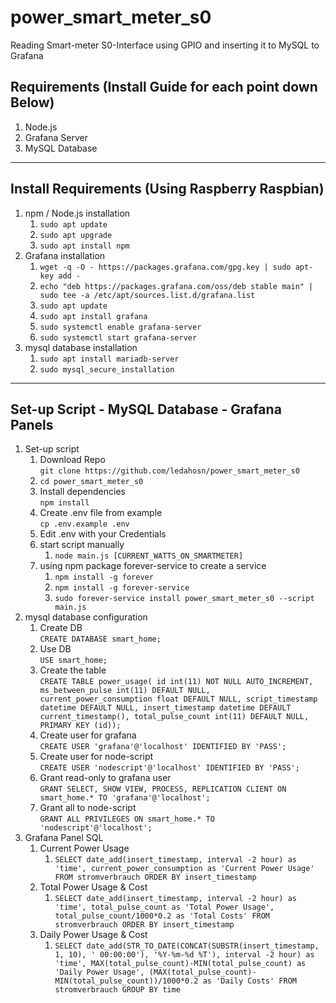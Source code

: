 # power_smart_meter_s0

Reading Smart-meter S0-Interface using GPIO and inserting it to MySQL to Grafana

## Requirements (Install Guide for each point down Below)

1. Node.js
1. Grafana Server
1. MySQL Database
---
## Install Requirements (Using Raspberry Raspbian)


1. npm / Node.js installation <br>
    1. `sudo apt update` <br>
    1. `sudo apt upgrade` <br>
    1. `sudo apt install npm`
1. Grafana installation   <br>
    1. `wget -q -O - https://packages.grafana.com/gpg.key | sudo apt-key add -` <br>
    1. `echo "deb https://packages.grafana.com/oss/deb stable main" | sudo tee -a /etc/apt/sources.list.d/grafana.list` <br>
    1. `sudo apt update` <br>
    1. `sudo apt install grafana` <br>
    1. `sudo systemctl enable grafana-server` <br>
    1. `sudo systemctl start grafana-server` <br>
1. mysql database installation
    1. `sudo apt install mariadb-server`
    1. `sudo mysql_secure_installation`
---
## Set-up Script - MySQL Database - Grafana Panels

1. Set-up script
   1. Download Repo <br> `git clone https://github.com/ledahosn/power_smart_meter_s0`
   1. `cd power_smart_meter_s0`
   1. Install dependencies <br> `npm install`
   1. Create .env file from example <br> `cp .env.example .env`
   1. Edit .env with your Credentials 
   1. start script manually
      1. `node main.js [CURRENT_WATTS_ON_SMARTMETER]`
   1. using npm package forever-service to create a service
      1. `npm install -g forever`
      1. `npm install -g forever-service`
      1. `sudo forever-service install power_smart_meter_s0 --script main.js`
1. mysql database configuration
   1. Create DB <br> `CREATE DATABASE smart_home;`
   1. Use DB <br> `USE smart_home;`
   1. Create the table <br>`CREATE TABLE power_usage( id int(11) NOT NULL AUTO_INCREMENT, ms_between_pulse int(11) DEFAULT NULL, current_power_consumption float DEFAULT NULL, script_timestamp datetime DEFAULT NULL, insert_timestamp datetime DEFAULT current_timestamp(), total_pulse_count int(11) DEFAULT NULL, PRIMARY KEY (id));`
   1. Create user for grafana <br> `CREATE USER 'grafana'@'localhost' IDENTIFIED BY 'PASS';`
   1. Create user for node-script <br> `CREATE USER 'nodescript'@'localhost' IDENTIFIED BY 'PASS';`
   1. Grant read-only to grafana user <br> `GRANT SELECT, SHOW VIEW, PROCESS, REPLICATION CLIENT ON smart_home.* TO 'grafana'@'localhost';`
   1. Grant all to node-script <br> `GRANT ALL PRIVILEGES ON smart_home.* TO 'nodescript'@'localhost';`
1. Grafana Panel SQL
   1. Current Power Usage
      1. `SELECT
         date_add(insert_timestamp, interval -2 hour) as 'time',
         current_power_consumption as 'Current Power Usage'
         FROM stromverbrauch
         ORDER BY insert_timestamp`
   1. Total Power Usage & Cost
      1. `SELECT
         date_add(insert_timestamp, interval -2 hour) as 'time',
         total_pulse_count as 'Total Power Usage',
         total_pulse_count/1000*0.2 as 'Total Costs'
         FROM stromverbrauch
         ORDER BY insert_timestamp`
   1. Daily Power Usage & Cost
      1. `SELECT date_add(STR_TO_DATE(CONCAT(SUBSTR(insert_timestamp, 1, 10), ' 00:00:00'), '%Y-%m-%d %T'), interval -2 hour) as 'time',
         MAX(total_pulse_count)-MIN(total_pulse_count) as 'Daily Power Usage',
         (MAX(total_pulse_count)-MIN(total_pulse_count))/1000*0.2 as 'Daily Costs'
         FROM stromverbrauch
         GROUP BY time`
   